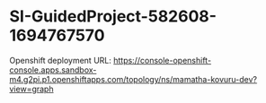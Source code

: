 # SI-GuidedProject-582608-1694767570
Openshift deployment URL:
https://console-openshift-console.apps.sandbox-m4.g2pi.p1.openshiftapps.com/topology/ns/mamatha-kovuru-dev?view=graph
